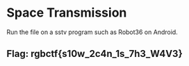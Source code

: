 # Space Transmission

Run the file on a sstv program such as Robot36 on Android.

## Flag: rgbctf{s10w\_2c4n\_1s\_7h3\_W4V3}

